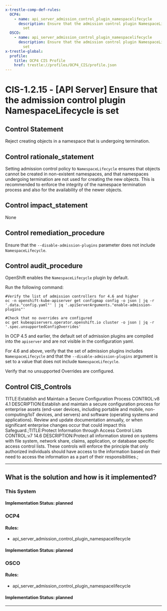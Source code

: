 ```yaml
---
x-trestle-comp-def-rules:
  OCP4:
    - name: api_server_admission_control_plugin_namespacelifecycle
      description: Ensure that the admission control plugin NamespaceLifecycle is
        set
  OSCO:
    - name: api_server_admission_control_plugin_namespacelifecycle
      description: Ensure that the admission control plugin NamespaceLifecycle is
        set
x-trestle-global:
  profile:
    title: OCP4 CIS Profile
    href: trestle://profiles/OCP4_CIS/profile.json
---
```


# CIS-1.2.15 - \[API Server\] Ensure that the admission control plugin NamespaceLifecycle is set

## Control Statement

Reject creating objects in a namespace that is undergoing termination.

## Control rationale_statement

Setting admission control policy to `NamespaceLifecycle` ensures that objects cannot be created in non-existent namespaces, and that namespaces undergoing termination are not used for creating the new objects. This is recommended to enforce the integrity of the namespace termination process and also for the availability of the newer objects.

## Control impact_statement

None

## Control remediation_procedure

Ensure that the `--disable-admission-plugins` parameter does not include `NamespaceLifecycle`.

## Control audit_procedure

OpenShift enables the `NamespaceLifecycle` plugin by default.

Run the following command:

```
#Verify the list of admission controllers for 4.6 and higher
oc -n openshift-kube-apiserver get configmap config -o json | jq -r '.data."config.yaml"' | jq '.apiServerArguments."enable-admission-plugins"'

#Check that no overrides are configured
oc get kubeapiservers.operator.openshift.io cluster -o json | jq -r '.spec.unsupportedConfigOverrides'
```

In OCP 4.5 and earlier, the default set of admission plugins are compiled into the `apiserver` and are not visible in the configuration yaml. 

For 4.6 and above, verify that the set of admission plugins includes `NamespaceLifecycle` and that the `--disable-admission-plugins` argument is set to a value that does not include `NamespaceLifecycle`. 

Verify that no unsupported Overrides are configured.

## Control CIS_Controls

TITLE:Establish and Maintain a Secure Configuration Process CONTROL:v8 4.1 DESCRIPTION:Establish and maintain a secure configuration process for enterprise assets (end-user devices, including portable and mobile, non-computing/IoT devices, and servers) and software (operating systems and applications). Review and update documentation annually, or when significant enterprise changes occur that could impact this Safeguard.;TITLE:Protect Information through Access Control Lists CONTROL:v7 14.6 DESCRIPTION:Protect all information stored on systems with file system, network share, claims, application, or database specific access control lists. These controls will enforce the principle that only authorized individuals should have access to the information based on their need to access the information as a part of their responsibilities.;

______________________________________________________________________

## What is the solution and how is it implemented?

<!-- For implementation status enter one of: implemented, partial, planned, alternative, not-applicable -->

<!-- Note that the list of rules under ### Rules: is read-only and changes will not be captured after assembly to JSON -->

### This System

<!-- Add implementation prose for the main This System component for control: CIS-1.2.15 -->

#### Implementation Status: planned

### OCP4

<!-- Add control implementation description here for control: CIS-1.2.15 -->

#### Rules:

  - api_server_admission_control_plugin_namespacelifecycle

#### Implementation Status: planned

### OSCO

<!-- Add control implementation description here for control: CIS-1.2.15 -->

#### Rules:

  - api_server_admission_control_plugin_namespacelifecycle

#### Implementation Status: planned

______________________________________________________________________
